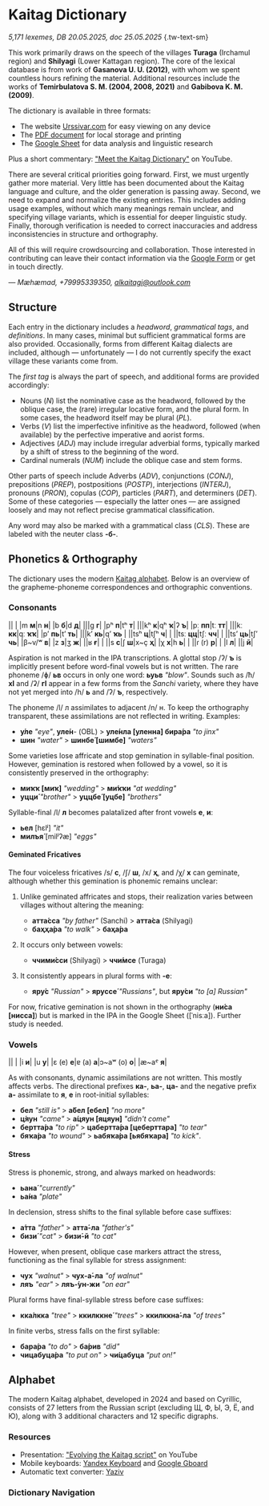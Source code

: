 # Kaitag Dictionary

*5,171 lexemes, DB 20.05.2025, doc 25.05.2025* {.tw-text-sm}

This work primarily draws on the speech of the villages **Turaga** (Irchamul region) and **Shilyagi** (Lower Kattagan region). The core of the lexical database is from work of **Gasanova U. U. (2012)**, with whom we spent countless hours refining the material. Additional resources include the works of **Temirbulatova S. M. (2004, 2008, 2021)** and **Gabibova K. M. (2009)**.

The dictionary is available in three formats:

* The website [Urssivar.com](https://urssivar.com/dictionary) for easy viewing on any device
* The [PDF document](./xdq-eng%20dictionary.pdf) for local storage and printing
* The [Google Sheet](https://forms.gle/ZrPaUdamKc2t8LE78) for data analysis and linguistic research

Plus a short commentary: ["Meet the Kaitag Dictionary"](https://youtu.be/Ad2o1hwYagA) on YouTube.

There are several critical priorities going forward. First, we must urgently gather more material. Very little has been documented about the Kaitag language and culture, and the older generation is passing away. Second, we need to expand and normalize the existing entries. This includes adding usage examples, without which many meanings remain unclear, and specifying village variants, which is essential for deeper linguistic study. Finally, thorough verification is needed to correct inaccuracies and address inconsistencies in structure and orthography.

All of this will require crowdsourcing and collaboration. Those interested in contributing can leave their contact information via the [Google Form](https://docs.google.com/forms/d/e/1FAIpQLSfgayq-rorEHzKEM61fvshMAFAUdhfLQyEODb67skJpaWFyAw/viewform?usp=preview) or get in touch directly.

*— Mæhæmad, +79995339350, <alkaitagi@outlook.com>*

## Structure

Each entry in the dictionary includes a *headword*, *grammatical tags*, and *definitions*. In many cases, minimal but sufficient grammatical forms are also provided. Occasionally, forms from different Kaitag dialects are included, although — unfortunately — I do not currently specify the exact village these variants come from.

The *first tag* is always the part of speech, and additional forms are provided accordingly:

* Nouns (*N*) list the nominative case as the headword, followed by the oblique case, the (rare) irregular locative form, and the plural form. In some cases, the headword itself may be plural (*PL*).
* Verbs (*V*) list the imperfective infinitive as the headword, followed (when available) by the perfective imperative and aorist forms.
* Adjectives (*ADJ*) may include irregular adverbial forms, typically marked by a shift of stress to the beginning of the word.
* Cardinal numerals (*NUM*) include the oblique case and stem forms.
  
Other parts of speech include Adverbs (*ADV*), conjunctions (*CONJ*), prepositions (*PREP*), postpositions (*POSTP*), interjections (*INTERJ*), pronouns (*PRON*), copulas (*COP*), particles (*PART*), and determiners (*DET*). Some of these categories — especially the latter ones — are assigned loosely and may not reflect precise grammatical classification.

Any word may also be marked with a grammatical class (*CLS*). These are labeled with the neuter class **-б-**.

## Phonetics & Orthography

The dictionary uses the modern [Kaitag alphabet](#alphabet). Below is an overview of the grapheme-phoneme correspondences and orthographic conventions.

### Consonants

<div class="table-wide">

||
|
|m **м**|n **н**|
|b **б**|d **д**| |||g **г**|
|pʰ **п**|tʰ **т**| |||kʰ **к**|qʰ **ҡ**|ʔ **ъ**|
|pː **пп**|tː **тт**| |||kː **кк**|qː **ҡҡ**|
|pʼ **пь**|tʼ **ть**| |||kʼ **кь**|qʼ **ҡь**
| ||tsʰ **ц**|tʃʰ **ч**|
| ||tsː **цц**|tʃː **чч**|
| ||tsʼ **ць**|tʃʼ **чь**|
|β~v/ʷ **в**| |z **з**|ʒ **ж**| ||ʁ **ғ**|
| ||s **с**|ʃ **ш**|x~ç **ҳ**| |χ **х**|h **ь**|
| ||ɾ (r)  **р**|
| |l **л**| ||j **й**|

</div>

Aspiration is not marked in the IPA transcriptions. A glottal stop /ʔ/ **ъ** is implicitly present before word-final vowels but is not written. The rare phoneme /ɸ/ **ьв** occurs in only one word: **ьуьв** *"blow"*. Sounds such as /ħ/ **хӏ** and /ʡ/ **гӏ** appear in a few forms from the *Sanchi* variety, where they have not yet merged into /h/ **ь** and /ʔ/ **ъ**, respectively.

The phoneme /l/ л assimilates to adjacent /n/ н. To keep the orthography transparent, these assimilations are not reflected in writing. Examples:

* **у́ле** *"eye"*, **уле́н**- (OBL) > **уле́нла [уленна] бира́ра** *"to jinx"*
* **шин** *"water"* > **шинбе́ [шимбе]** *"waters"*

Some varieties lose affricate and stop gemination in syllable-final position. However, gemination is restored when followed by a vowel, so it is consistently preserved in the orthography:

* **миҡҡ [миҡ]** *"wedding"* > **ми́ҡҡи** *"at wedding"*
* **уцци́** *"brother"* > **уццбе́ [уцбе]** *"brothers"*

Syllable-final /l/ **л** becomes palatalized after front vowels **е**, **и**:

* **ьел** [hɛlʲ] *"it"*
* **милъя́** [milʲʔæ] *"eggs"*

#### Geminated Fricatives

The four voiceless fricatives /s/ **с**, /ʃ/ **ш**, /x/ **ҳ**, and /χ/ **х** can geminate, although whether this gemination is phonemic remains unclear:

1. Unlike geminated affricates and stops, their realization varies between villages without altering the meaning:

   * **атта́сса** *"by father"* (Sanchi) > **атта́са** (Shilyagi)
   * **баҳҳа́ра** *"to walk"* > **баҳа́ра**

2. It occurs only between vowels:

   * **ччими́сси** (Shilyagi) > **ччи́мсе** (Turaga)

3. It consistently appears in plural forms with **-е**:

   * **яру́с** *"Russian"* > **яруссе́** *"Russians"*, but **яру́си** *"to [a] Russian"*

For now, fricative gemination is not shown in the orthography (**ни́са [нисса]**) but is marked in the IPA in the Google Sheet ([ˈnisːa]). Further study is needed.

### Vowels

<div class="table-wide">

||
|
|i **и**| |u **у**|
|ɛ (e) **е**|ɐ (a) **а**|ɔ~aʷ (o) **о**|
|æ~aˤ **я**|

</div>

As with consonants, dynamic assimilations are not written. This mostly affects verbs. The directional prefixes **ка-**, **ьа-**, **ца-** and the negative prefix **а-** assimilate to **я**, **е** in root-initial syllables:

* **бел** *"still is"* > **а́бел [ебел]** *"no more"*
* **ц́яун** *"came"* > **а́цяун [яцяун]** *"didn't come"*
* **бертта́ра** *"to rip"* > **цабертта́ра [цеберттара]** *"to tear"*
* **бяҡа́ра** *"to wound"* > **ьабяҡа́ра [ьябяҡара]** *"to kick"*.

#### Stress

Stress is phonemic, strong, and always marked on headwords:

* **ьана́** *"currently"*
* **ьа́на** *"plate"*

In declension, stress shifts to the final syllable before case suffixes:

* **а́тта** *"father"* > **атта́-ла** *"father's"*
* **бизи́** *"cat"* > **бизи́-й** *"to cat"*

However, when present, oblique case markers attract the stress, functioning as the final syllable for stress assignment:

* **чух** *"walnut"* > **чух-а́-ла** *"of walnut"*
* **ляъ** *"ear"* > **ляъ-́ун-жи** *"on ear"*

Plural forms have final-syllable stress before case suffixes:

* **кка́лкка** *"tree"* > **ккилккне́** *"trees"* > **ккилккна́-ла** *"of trees"*

In finite verbs, stress falls on the first syllable:

* **бара́ра** *"to do"* > **ба́рив** *"did"*
* **чицабуца́ра** *"to put on"* > **чи́цабуца** *"put on!"*

## Alphabet

The modern Kaitag alphabet, developed in 2024 and based on Cyrillic, consists of 27 letters from the Russian script (excluding Щ, Ф, Ы, Э, Ё, and Ю), along with 3 additional characters and 12 specific digraphs.

### Resources

* Presentation: ["Evolving the Kaitag script"](https://youtu.be/Ad2o1hwYagA) on YouTube
* Mobile keyboards: [Yandex Keyboard](https://redirect.appmetrica.yandex.com/serve/172416875559437678) and [Google Gboard](https://play.google.com/store/apps/details?id=com.google.android.inputmethod.latin)
* Automatic text converter: [Yaziv](https://yaziv.raxys.app/?lang=xdq&to=0&from=3&text=%D0%BA%D1%8A%D0%B0%D0%B1%D0%B0%D0%B3%D1%8A+%D0%B1%D0%B5%D0%BB%D1%85%D1%8C%D1%83%D0%BD)

### Dictionary Navigation

<DIndex :dict="dict" :local="$frontmatter.navbar === false" class="tw-my-4"/>
